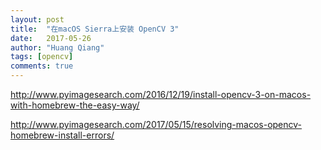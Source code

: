 ```yaml
---
layout: post
title:  "在macOS Sierra上安装 OpenCV 3"
date:   2017-05-26
author: "Huang Qiang"
tags: [opencv]
comments: true
---
```


http://www.pyimagesearch.com/2016/12/19/install-opencv-3-on-macos-with-homebrew-the-easy-way/

http://www.pyimagesearch.com/2017/05/15/resolving-macos-opencv-homebrew-install-errors/